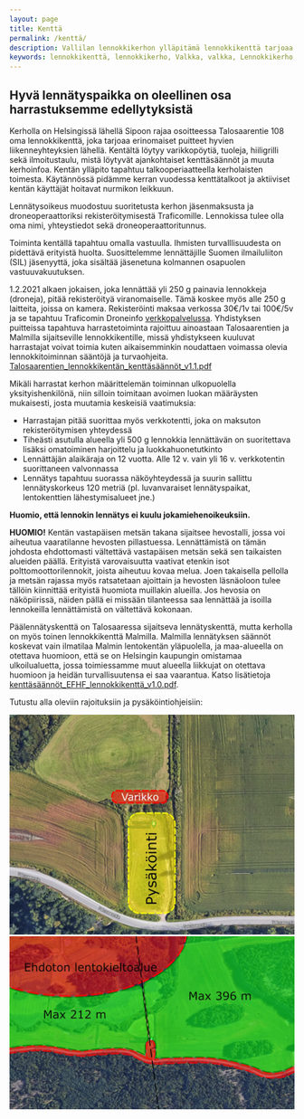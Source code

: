 ```yaml
---
layout: page
title: Kenttä
permalink: /kenttä/
description: Vallilan lennokkikerhon ylläpitämä lennokkikenttä tarjoaa harrastajille mahdollisuuden lennättää Helsingissä. Tutustu kenttäsääntöihin ja toimintaohjeisiin tässä.
keywords: lennokkikenttä, lennokkikerho, Valkka, valkka, Lennokkikerho, lennokkikerho, Lennokkikenttä, lennokkikenttä, Kenttä, kenttä
---
```


## Hyvä lennätyspaikka on oleellinen osa harrastuksemme edellytyksistä

Kerholla on Helsingissä lähellä Sipoon rajaa osoitteessa Talosaarentie 108 oma lennokkikenttä, joka tarjoaa erinomaiset puitteet hyvien liikenneyhteyksien lähellä. Kentältä löytyy varikkopöytiä, tuoleja, hiiligrilli sekä ilmoitustaulu, mistä löytyvät ajankohtaiset kenttäsäännöt ja muuta kerhoinfoa. Kentän ylläpito tapahtuu talkooperiaatteella kerholaisten toimesta. Käytännössä pidämme kerran vuodessa kenttätalkoot ja aktiiviset kentän käyttäjät hoitavat nurmikon leikkuun.

Lennätysoikeus muodostuu suoritetusta kerhon jäsenmaksusta ja droneoperaattoriksi rekisteröitymisestä Traficomille. Lennokissa tulee olla oma nimi, yhteystiedot sekä droneoperaattoritunnus.

Toiminta kentällä tapahtuu omalla vastuulla. Ihmisten turvalllisuudesta on pidettävä erityistä huolta. Suosittelemme lennättäjille Suomen ilmailuliiton (SIL) jäsenyyttä, joka sisältää jäsenetuna kolmannen osapuolen vastuuvakuutuksen.

1.2.2021 alkaen jokaisen, joka lennättää yli 250 g painavia lennokkeja (droneja), pitää rekisteröityä viranomaiselle. Tämä koskee myös alle 250 g laitteita, joissa on kamera. Rekisteröinti maksaa verkossa 30€/1v tai 100€/5v ja se tapahtuu Traficomin Droneinfo [verkkopalvelussa](https://droneinfo.fi/fi/rekisteroityminen-ja-teoriakoe). Yhdistyksen puitteissa tapahtuva harrastetoiminta rajoittuu ainoastaan Talosaarentien ja Malmilla sijaitseville lennokkikentille, missä yhdistykseen kuuluvat harrastajat voivat toimia kuten aikaisemminkin noudattaen voimassa olevia lennokkitoiminnan sääntöjä ja turvaohjeita. [Talosaarentien_lennokkikentän_kenttäsäännöt_v1.1.pdf](/images/Talosaarentien_lennokkikentän_kenttäsäännöt_v1.1.pdf)

Mikäli harrastat kerhon määrittelemän toiminnan ulkopuolella yksityishenkilönä, niin silloin toimitaan avoimen luokan määräysten mukaisesti, josta muutamia keskeisiä vaatimuksia:

- Harrastajan pitää suorittaa myös verkkotentti, joka on maksuton rekisteröitymisen yhteydessä
- Tiheästi asutulla alueella yli 500 g lennokkia lennättävän on suoritettava lisäksi omatoiminen harjoittelu ja luokkahuonetutkinto
- Lennättäjän alaikäraja on 12 vuotta. Alle 12 v. vain yli 16 v. verkkotentin suorittaneen valvonnassa
- Lennätys tapahtuu suorassa näköyhteydessä ja suurin sallittu lennätyskorkeus 120 metriä (pl. luvanvaraiset lennätyspaikat, lentokenttien lähestymisalueet jne.)

**Huomio, että lennokin lennätys ei kuulu jokamiehenoikeuksiin.**

**HUOMIO!** Kentän vastapäisen metsän takana sijaitsee hevostalli, jossa voi aiheutua vaaratilanne hevosten pillastuessa. Lennättämistä on tämän johdosta ehdottomasti vältettävä vastapäisen metsän sekä sen taikaisten alueiden päällä. Erityistä varovaisuutta vaativat etenkin isot polttomoottorilennokit, joista aiheutuu kovaa melua. Joen takaisella pellolla ja metsän rajassa myös ratsatetaan ajoittain ja hevosten läsnäoloon tulee tällöin kiinnittää erityistä huomiota muillakin alueilla. Jos hevosia on näköpiirissä, näiden pällä ei missään tilanteessa saa lennättää ja isoilla lennokeilla lennättämistä on vältettävä kokonaan.

Päälennätyskenttä on Talosaaressa sijaitseva lennätyskenttä, mutta kerholla on myös toinen lennokkikenttä Malmilla. Malmilla lennätyksen säännöt koskevat vain ilmatilaa Malmin lentokentän yläpuolella, ja maa-alueella on otettava huomioon, että se on Helsingin kaupungin omistamaa ulkoilualuetta, jossa toimiessamme muut alueella liikkujat on otettava huomioon ja heidän turvallisuutensa ei saa vaarantua. Katso lisätietoja [kenttäsäännöt_EFHF_lennokkikenttä_v1.0.pdf](/images/kenttäsäännöt_EFHF_lennokkikenttä_v1.0.pdf).

Tutustu alla oleviin rajoituksiin ja pysäköintiohjeisiin:

<div class="image-container">
<img src="/images/parkki.jpg" alt="pysäköinti"/>
<img src="/images/kieltoalue.jpg" alt="lentokieltoalue"/>
</div>
